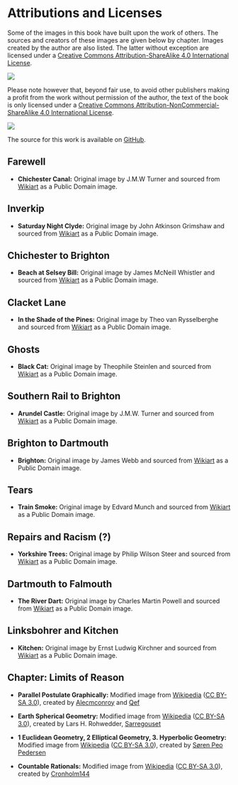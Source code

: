 
# Attributions and Licenses #

Some of the images in this book have built upon the work of others. The sources and 
creators of these images are given below by chapter. Images created by the author are also listed. The latter without exception are licensed under a [Creative Commons Attribution-ShareAlike 4.0 International License](href="http://creativecommons.org/licenses/by-sa/4.0/").

![](https://i.creativecommons.org/l/by-sa/4.0/88x31.png)

Please note however that, beyond fair use, to avoid other publishers making a profit from the work without permission of the author, the text of the book is only licensed under a [Creative Commons Attribution-NonCommercial-ShareAlike 4.0 International License](href="http://creativecommons.org/licenses/by-nc-sa/4.0/).

![](https://i.creativecommons.org/l/by-nc-sa/4.0/88x31.png)

The source for this work is available on [GitHub](https://github.com/ianksalter/DJing_to_Dolphins).

## Farewell ##

* **Chichester Canal:** Original image by J.M.W Turner and sourced from [Wikiart](https://www.wikiart.org/) as a Public Domain image. 

## Inverkip ##

* **Saturday Night Clyde:** Original image by John Atkinson Grimshaw and sourced from [Wikiart](https://www.wikiart.org/) as a Public Domain image. 

## Chichester to Brighton ##

* **Beach at Selsey Bill:** Original image by James McNeill Whistler and sourced from [Wikiart](https://www.wikiart.org/) as a Public Domain image.

## Clacket Lane ##

* **In the Shade of the Pines:** Original image by Theo van Rysselberghe and sourced from [Wikiart](https://www.wikiart.org/) as a Public Domain image.

## Ghosts ##

* **Black Cat:** Original image by Theophile Steinlen and sourced from [Wikiart](https://www.wikiart.org/) as a Public Domain image.

## Southern Rail to Brighton ##

* **Arundel Castle:** Original image by J.M.W. Turner and sourced from [Wikiart](https://www.wikiart.org/) as a Public Domain image.

## Brighton to Dartmouth ##

* **Brighton:** Original image by James Webb and sourced from [Wikiart](https://www.wikiart.org/) as a Public Domain image.

## Tears ##

* **Train Smoke:** Original image by Edvard Munch and sourced from [Wikiart](https://www.wikiart.org/) as a Public Domain image.

## Repairs and Racism (?) ##

* **Yorkshire Trees:** Original image by Philip Wilson Steer and sourced from [Wikiart](https://www.wikiart.org/) as a Public Domain image.

## Dartmouth to Falmouth ##

* **The River Dart:** Original image by Charles Martin Powell and sourced from [Wikiart](https://www.wikiart.org/) as a Public Domain image.

## Linksbohrer and Kitchen  ##

* **Kitchen:** Original image by Ernst Ludwig Kirchner and sourced from [Wikiart](https://www.wikiart.org/) as a Public Domain image.




## Chapter: Limits of Reason ##

* **Parallel Postulate Graphically:**  Modified image from [Wikipedia](https://en.wikipedia.org/wiki/Parallel_postulate#/media/File:Parallel_Postulate.svg) ([CC BY-SA 3.0](https://creativecommons.org/licenses/by-sa/3.0/)), 
  created by [Alecmconroy](https://en.wikipedia.org/wiki/User:Alecmconroy) and [Qef](https://en.wikipedia.org/wiki/User:Qef) 

* **Earth Spherical Geometry:**  Modified image from [Wikipedia](https://en.wikipedia.org/wiki/Non-Euclidean_geometry#/media/File:Triangles_(spherical_geometry).jpg) ([CC BY-SA 3.0](https://creativecommons.org/licenses/by-sa/3.0/)), 
  created by Lars H. Rohwedder, [Sarregouset](https://commons.wikimedia.org/wiki/User:Sarregouset)

* **1 Euclidean Geometry, 2 Elliptical Geometry, 3. Hyperbolic Geometry:**  Modified image from [Wikipedia](https://en.wikipedia.org/wiki/Parallel_postulate#/media/File:Euclidian_and_non_euclidian_geometry.png) ([CC BY-SA 3.0](https://creativecommons.org/licenses/by-sa/3.0/)), created by [Søren Peo Pedersen](http://da.wikipedia.org/wiki/Bruger:Peo)

* **Countable Rationals:**  Modified image from [Wikipedia](https://en.wikipedia.org/wiki/Parallel_postulate#/media/File:Euclidian_and_non_euclidian_geometry.png) ([CC BY-SA 3.0](https://en.wikipedia.org/wiki/Rational_number#/media/File:Diagonal_argument.svg)), created by [Cronholm144](https://commons.wikimedia.org/wiki/User:Cronholm144)
  


